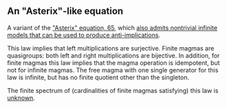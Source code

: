 ## An "Asterix"-like equation

A variant of the ["Asterix" equation, 65](https://teorth.github.io/equational_theories/implications/?65), which [also admits nontrivial infinite models that can be used to produce anti-implications](https://leanprover.zulipchat.com/#narrow/stream/458659-Equational/topic/1076.20!.3D.3E.203/near/476293108).

This law implies that left multiplications are surjective.  Finite magmas are quasigroups: both left and right multiplications are bijective.  In addition, for finite magmas this law implies that the magma operation is idempotent, but not for infinite magmas.  The free magma with one single generator for this law is infinite, but has no finite quotient other than the singleton.

The finite spectrum of (cardinalities of finite magmas satisfying) this law is [unknown](https://leanprover.zulipchat.com/#narrow/channel/458659-Equational/topic/Order.203.20Spectra/with/527073087).
